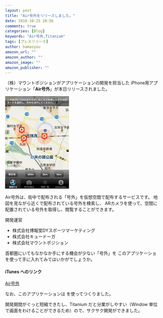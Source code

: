 ```yaml
---
layout: post
title: "Air号外をリリースしました。"
date: 2010-10-25 20:56
comments: true
categories: [Blog]
keywords: "Air号外,Titanium"
tags: [プレスリリース]
author: hamasyou
amazon_url: ""
amazon_author: ""
amazon_image: ""
amazon_publisher: ""
---
```


（株）マウントポジションがアプリケーションの開発を担当した
iPhone用アプリケーション「<strong>Air号外</strong>」が本日リリースされました。

<img alt="ss2-208x300.jpg" src="/images/ss2-208x300.jpg" width="208" height="300" class="mt-image-none" style="" />

Air号外は、街中で配布される「号外」を仮想空間で配布するサービスです。
地図を見ながら近くで配布されている号外を検索し、
ARカメラを使って、空間に配置されている号外を取得し、閲覧することができます。

開発運営
- 株式会社博報堂DYスポーツマーケティング
- 株式会社キュードーガ
- 株式会社マウントポジション

首都圏にいてもなかなか手にする機会が少ない「号外」を
このアプリケーショを使って手に入れてみてはいかがでしょうか。

<section>

<h4>iTunes へのリンク</h4>

<a href="http://itunes.apple.com/jp/app/id397089560" rel="external nofollow">Air号外</a>

</section>

なお、このアプリケーションは <a href="http://www.appcelerator.com/products/titanium-mobile-application-development/" rel="external nofollow"></a> を使ってつくりました。

開発期間がぐっと短縮できたし、Titanium だと分業がしやすい（Window 単位で画面をわけることができるため）ので、サクサク開発ができました。
